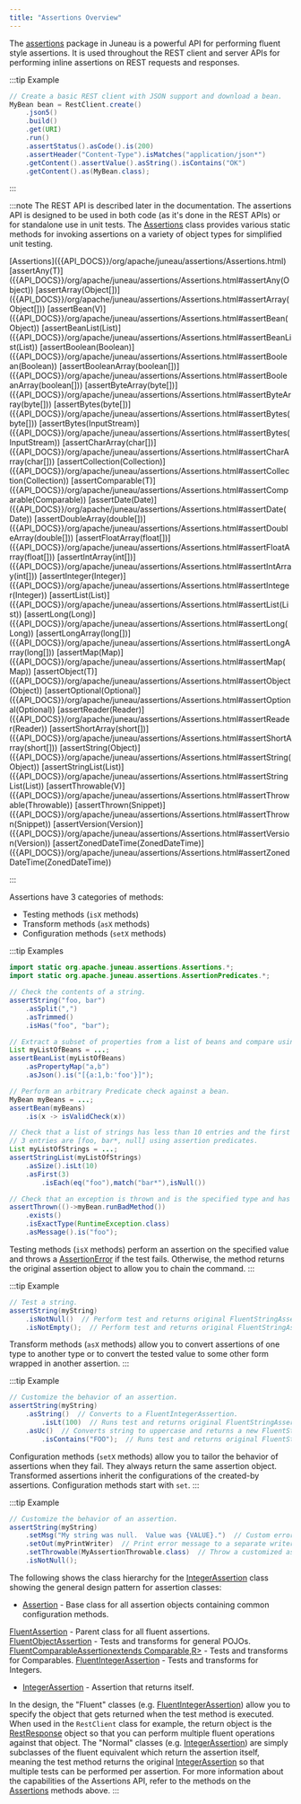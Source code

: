 ```yaml
---
title: "Assertions Overview"
---
```


The [assertions]({{API_DOCS}}/org/apache/juneau/assertions.html) package in Juneau is a powerful API for performing fluent style assertions.
It is used throughout the REST client and server APIs for performing inline assertions on REST requests and responses.

:::tip Example
```java
// Create a basic REST client with JSON support and download a bean.
MyBean bean = RestClient.create()
    .json5()
    .build()
    .get(URI)
    .run()
    .assertStatus().asCode().is(200)
    .assertHeader("Content-Type").isMatches("application/json*")
    .getContent().assertValue().asString().isContains("OK")
    .getContent().as(MyBean.class);
```
:::

:::note
The REST API is described later in the documentation.
The assertions API is designed to be used in both code (as it's done in the REST APIs) or for standalone
use in unit tests.
The [Assertions]({{API_DOCS}}/org/apache/juneau/assertions/Assertions.html) class provides various static methods for invoking assertions on a variety
of object types for simplified unit testing.

<tree>
<node-0><java-class>[Assertions]({{API_DOCS}}/org/apache/juneau/assertions/Assertions.html)</java-class></node-0>
<node-1><java-method>[assertAny(T)]({{API_DOCS}}/org/apache/juneau/assertions/Assertions.html#assertAny(Object))</java-method></node-1>
<node-1><java-method>[assertArray(Object[])]({{API_DOCS}}/org/apache/juneau/assertions/Assertions.html#assertArray(Object[]))</java-method></node-1>
<node-1><java-method>[assertBean(V)]({{API_DOCS}}/org/apache/juneau/assertions/Assertions.html#assertBean(Object))</java-method></node-1>
<node-1><java-method>[assertBeanList(List)]({{API_DOCS}}/org/apache/juneau/assertions/Assertions.html#assertBeanList(List))</java-method></node-1>
<node-1><java-method>[assertBoolean(Boolean)]({{API_DOCS}}/org/apache/juneau/assertions/Assertions.html#assertBoolean(Boolean))</java-method></node-1>
<node-1><java-method>[assertBooleanArray(boolean[])]({{API_DOCS}}/org/apache/juneau/assertions/Assertions.html#assertBooleanArray(boolean[]))</java-method></node-1>
<node-1><java-method>[assertByteArray(byte[])]({{API_DOCS}}/org/apache/juneau/assertions/Assertions.html#assertByteArray(byte[]))</java-method></node-1>
<node-1><java-method>[assertBytes(byte[])]({{API_DOCS}}/org/apache/juneau/assertions/Assertions.html#assertBytes(byte[]))</java-method></node-1>
<node-1><java-method>[assertBytes(InputStream)]({{API_DOCS}}/org/apache/juneau/assertions/Assertions.html#assertBytes(InputStream))</java-method></node-1>
<node-1><java-method>[assertCharArray(char[])]({{API_DOCS}}/org/apache/juneau/assertions/Assertions.html#assertCharArray(char[]))</java-method></node-1>
<node-1><java-method>[assertCollection(Collection)]({{API_DOCS}}/org/apache/juneau/assertions/Assertions.html#assertCollection(Collection))</java-method></node-1>
<node-1><java-method>[assertComparable(T)]({{API_DOCS}}/org/apache/juneau/assertions/Assertions.html#assertComparable(Comparable))</java-method></node-1>
<node-1><java-method>[assertDate(Date)]({{API_DOCS}}/org/apache/juneau/assertions/Assertions.html#assertDate(Date))</java-method></node-1>
<node-1><java-method>[assertDoubleArray(double[])]({{API_DOCS}}/org/apache/juneau/assertions/Assertions.html#assertDoubleArray(double[]))</java-method></node-1>
<node-1><java-method>[assertFloatArray(float[])]({{API_DOCS}}/org/apache/juneau/assertions/Assertions.html#assertFloatArray(float[]))</java-method></node-1>
<node-1><java-method>[assertIntArray(int[])]({{API_DOCS}}/org/apache/juneau/assertions/Assertions.html#assertIntArray(int[]))</java-method></node-1>
<node-1><java-method>[assertInteger(Integer)]({{API_DOCS}}/org/apache/juneau/assertions/Assertions.html#assertInteger(Integer))</java-method></node-1>
<node-1><java-method>[assertList(List)]({{API_DOCS}}/org/apache/juneau/assertions/Assertions.html#assertList(List))</java-method></node-1>
<node-1><java-method>[assertLong(Long)]({{API_DOCS}}/org/apache/juneau/assertions/Assertions.html#assertLong(Long))</java-method></node-1>
<node-1><java-method>[assertLongArray(long[])]({{API_DOCS}}/org/apache/juneau/assertions/Assertions.html#assertLongArray(long[]))</java-method></node-1>
<node-1><java-method>[assertMap(Map)]({{API_DOCS}}/org/apache/juneau/assertions/Assertions.html#assertMap(Map))</java-method></node-1>
<node-1><java-method>[assertObject(T)]({{API_DOCS}}/org/apache/juneau/assertions/Assertions.html#assertObject(Object))</java-method></node-1>
<node-1><java-method>[assertOptional(Optional)]({{API_DOCS}}/org/apache/juneau/assertions/Assertions.html#assertOptional(Optional))</java-method></node-1>
<node-1><java-method>[assertReader(Reader)]({{API_DOCS}}/org/apache/juneau/assertions/Assertions.html#assertReader(Reader))</java-method></node-1>
<node-1><java-method>[assertShortArray(short[])]({{API_DOCS}}/org/apache/juneau/assertions/Assertions.html#assertShortArray(short[]))</java-method></node-1>
<node-1><java-method>[assertString(Object)]({{API_DOCS}}/org/apache/juneau/assertions/Assertions.html#assertString(Object))</java-method></node-1>
<node-1><java-method>[assertStringList(List)]({{API_DOCS}}/org/apache/juneau/assertions/Assertions.html#assertStringList(List))</java-method></node-1>
<node-1><java-method>[assertThrowable(V)]({{API_DOCS}}/org/apache/juneau/assertions/Assertions.html#assertThrowable(Throwable))</java-method></node-1>
<node-1><java-method>[assertThrown(Snippet)]({{API_DOCS}}/org/apache/juneau/assertions/Assertions.html#assertThrown(Snippet))</java-method></node-1>
<node-1><java-method>[assertVersion(Version)]({{API_DOCS}}/org/apache/juneau/assertions/Assertions.html#assertVersion(Version))</java-method></node-1>
<node-1><java-method>[assertZonedDateTime(ZonedDateTime)]({{API_DOCS}}/org/apache/juneau/assertions/Assertions.html#assertZonedDateTime(ZonedDateTime))</java-method></node-1>
</tree>

:::

Assertions have 3 categories of methods:

- Testing methods (`isX` methods)
- Transform methods (`asX` methods)
- Configuration methods (`setX` methods)

:::tip Examples
```java
import static org.apache.juneau.assertions.Assertions.*;
import static org.apache.juneau.assertions.AssertionPredicates.*;

// Check the contents of a string.
assertString("foo, bar")
    .asSplit(",")
    .asTrimmed()
    .isHas("foo", "bar");

// Extract a subset of properties from a list of beans and compare using Simplified JSON.
List myListOfBeans = ...;
assertBeanList(myListOfBeans)
    .asPropertyMap("a,b")
    .asJson().is("[{a:1,b:'foo'}]");

// Perform an arbitrary Predicate check against a bean.
MyBean myBeans = ...;
assertBean(myBeans)
    .is(x -> isValidCheck(x))

// Check that a list of strings has less than 10 entries and the first
// 3 entries are [foo, bar*, null] using assertion predicates.
List myListOfStrings = ...;
assertStringList(myListOfStrings)
    .asSize().isLt(10)
    .asFirst(3)
        .isEach(eq("foo"),match("bar*"),isNull())

// Check that an exception is thrown and is the specified type and has the specified message.
assertThrown(()->myBean.runBadMethod())
    .exists()
    .isExactType(RuntimeException.class)
    .asMessage().is("foo");
```

Testing methods (`isX` methods) perform an assertion on the specified value and throws a [AssertionError]({{API_DOCS}}/java/lang/AssertionError.html) if
the test fails.  Otherwise, the method returns the original assertion object to allow you to chain the command.
:::

:::tip Example
```java
// Test a string.
assertString(myString)
    .isNotNull()  // Perform test and returns original FluentStringAssertion.
    .isNotEmpty();  // Perform test and returns original FluentStringAssertion.
```

Transform methods (`asX` methods) allow you to convert assertions of one type to another type or to convert the tested value to
some other form wrapped in another assertion.
:::

:::tip Example
```java
// Customize the behavior of an assertion.
assertString(myString)
    .asString()  // Converts to a FluentIntegerAssertion.
        .isLt(100)  // Runs test and returns original FluentStringAssertion.
    .asUc()  // Converts string to uppercase and returns a new FluentStringAssertion.
        .isContains("FOO");  // Runs test and returns original FluentStringAssertion.
```

Configuration methods (`setX` methods) allow you to tailor the behavior of assertions when they fail.  They always return the same assertion object.
Transformed assertions inherit the configurations of the created-by assertions.  Configuration methods start with `set`.
:::

:::tip Example
```java
// Customize the behavior of an assertion.
assertString(myString)
    .setMsg("My string was null.  Value was {VALUE}.")  // Custom error message when error occurs.
    .setOut(myPrintWriter)  // Print error message to a separate writer.
    .setThrowable(MyAssertionThrowable.class)  // Throw a customized assertion exception.
    .isNotNull();
```

The following shows the class hierarchy for the [IntegerAssertion]({{API_DOCS}}/org/apache/juneau/assertions/IntegerAssertion.html) class showing the general
design pattern for assertion classes:

- [Assertion]({{API_DOCS}}/org/apache/juneau/assertions/Assertion.html) - Base class for all assertion objects containing common configuration methods.

[FluentAssertion]({{API_DOCS}}/org/apache/juneau/assertions/FluentAssertion.html) - Parent class for all fluent assertions.
[FluentObjectAssertion]({{API_DOCS}}/org/apache/juneau/assertions/FluentObjectAssertion.html) - Tests and transforms for general POJOs.
[FluentComparableAssertionextends Comparable,R>]({{API_DOCS}}/org/apache/juneau/assertions/FluentComparableAssertion.html) - Tests and transforms for Comparables.
[FluentIntegerAssertion]({{API_DOCS}}/org/apache/juneau/assertions/FluentIntegerAssertion.html) - Tests and transforms for Integers.

- [IntegerAssertion]({{API_DOCS}}/org/apache/juneau/assertions/IntegerAssertion.html) - Assertion that returns itself.

In the design, the "Fluent" classes (e.g. [FluentIntegerAssertion]({{API_DOCS}}/org/apache/juneau/assertions/FluentIntegerAssertion.html)) allow you to specify the object
that gets returned when the test method is executed.  When used in the `RestClient` class for example, the return
object is the [RestResponse]({{API_DOCS}}/org/apache/juneau/rest/client/RestResponse.html) object so that you can perform multiple fluent operations against that object.
The "Normal" classes (e.g. [IntegerAssertion]({{API_DOCS}}/org/apache/juneau/assertions/IntegerAssertion.html)) are simply subclasses of the fluent equivalent
which return the assertion itself, meaning the test method returns the original [IntegerAssertion]({{API_DOCS}}/org/apache/juneau/assertions/IntegerAssertion.html)
so that multiple tests can be performed per assertion.
For more information about the capabilities of the Assertions API, refer to the methods on the [Assertions]({{API_DOCS}}/org/apache/juneau/assertions/Assertions.html) methods
above.
:::